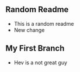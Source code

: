 ## Random Readme

- This is a random readme
- New change

## My First Branch

- Hev is a not great guy
